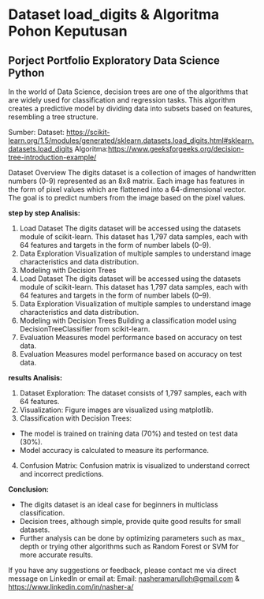 # Dataset load_digits & Algoritma Pohon Keputusan
## Porject Portfolio Exploratory Data Science Python
In the world of Data Science, decision trees are one of the algorithms that are widely used for classification and regression tasks. This algorithm creates a predictive model by dividing data into subsets based on features, resembling a tree structure.

Sumber: 
Dataset: https://scikit-learn.org/1.5/modules/generated/sklearn.datasets.load_digits.html#sklearn.datasets.load_digits
Algoritma:https://www.geeksforgeeks.org/decision-tree-introduction-example/

Dataset Overview
The digits dataset is a collection of images of handwritten numbers (0-9) represented as an 8x8 matrix. Each image has features in the form of pixel values ​​which are flattened into a 64-dimensional vector. The goal is to predict numbers from the image based on the pixel values.

**step by step Analisis:**
1. Load Dataset
The digits dataset will be accessed using the datasets module of scikit-learn. This dataset has 1,797 data samples, each with 64 features and targets in the form of number labels (0–9).
2. Data Exploration
Visualization of multiple samples to understand image characteristics and data distribution.
3. Modeling with Decision Trees
1. Load Dataset
The digits dataset will be accessed using the datasets module of scikit-learn. This dataset has 1,797 data samples, each with 64 features and targets in the form of number labels (0–9).
2. Data Exploration
Visualization of multiple samples to understand image characteristics and data distribution.
3. Modeling with Decision Trees
Building a classification model using DecisionTreeClassifier from scikit-learn.
4. Evaluation
Measures model performance based on accuracy on test data.
4. Evaluation
Measures model performance based on accuracy on test data.

**results Analisis:**
1. Dataset Exploration: The dataset consists of 1,797 samples, each with 64 features.
2. Visualization: Figure images are visualized using matplotlib.
3. Classification with Decision Trees:
- The model is trained on training data (70%) and tested on test data (30%).
- Model accuracy is calculated to measure its performance.
4. Confusion Matrix: Confusion matrix is ​​visualized to understand correct and incorrect predictions.
  
**Conclusion:**
- The digits dataset is an ideal case for beginners in multiclass classification.
- Decision trees, although simple, provide quite good results for small datasets.
- Further analysis can be done by optimizing parameters such as max_ depth or trying other algorithms such as Random Forest or SVM for more accurate results.

If you have any suggestions or feedback, please contact me via direct message on LinkedIn or email at:
Email: nasheramarulloh@gmail.com & https://www.linkedin.com/in/nasher-a/
